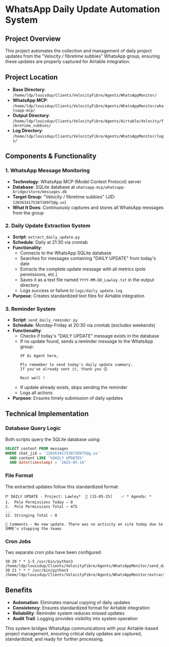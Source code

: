 # WhatsApp Daily Update Automation System

## Project Overview

This project automates the collection and management of daily project updates from the "Velocity / fibretime subbies" WhatsApp group, ensuring these updates are properly captured for Airtable integration.

## Project Location

- **Base Directory**: `/home/ldp/louisdup/Clients/VelocityFibre/Agents/WhatsAppMonitor/`
- **WhatsApp MCP**: `/home/ldp/louisdup/Clients/VelocityFibre/Agents/WhatsAppMonitor/whatsapp-mcp/`
- **Output Directory**: `/home/ldp/louisdup/Clients/VelocityFibre/Agents/Airtable/Velocity/fibretime_subbies/`
- **Log Directory**: `/home/ldp/louisdup/Clients/VelocityFibre/Agents/WhatsAppMonitor/logs/`

## Components & Functionality

### 1. WhatsApp Message Monitoring
- **Technology**: WhatsApp MCP (Model Context Protocol) server
- **Database**: SQLite database at `whatsapp-mcp/whatsapp-bridge/store/messages.db`
- **Target Group**: "Velocity / fibretime subbies" (JID: `120363417538730975@g.us`)
- **What It Does**: Continuously captures and stores all WhatsApp messages from the group

### 2. Daily Update Extraction System
- **Script**: `extract_daily_update.py`
- **Schedule**: Daily at 21:30 via crontab
- **Functionality**:
  - Connects to the WhatsApp SQLite database
  - Searches for messages containing "DAILY UPDATE" from today's date
  - Extracts the complete update message with all metrics (pole permissions, etc.)
  - Saves it as a text file named `YYYY-MM-DD_Lawley.txt` in the output directory
  - Logs success or failure to `logs/daily_update.log`
- **Purpose**: Creates standardized text files for Airtable integration

### 3. Reminder System
- **Script**: `send_daily_reminder.py`
- **Schedule**: Monday-Friday at 20:30 via crontab (excludes weekends)
- **Functionality**:
  - Checks if today's "DAILY UPDATE" message exists in the database
  - If no update found, sends a reminder message to the WhatsApp group:
    ```
    VF Ai Agent here,

    Pls remember to send today's daily update summary.
    If you've already sent it, thank you 😊

    Rest well !
    ```
  - If update already exists, skips sending the reminder
  - Logs all actions
- **Purpose**: Ensures timely submission of daily updates

## Technical Implementation

### Database Query Logic
Both scripts query the SQLite database using:
```sql
SELECT content FROM messages 
WHERE chat_jid = '120363417538730975@g.us' 
  AND content LIKE '%DAILY UPDATE%' 
  AND date(timestamp) = '2025-05-16'
```

### File Format
The extracted updates follow this standardized format:
```
❗* DAILY UPDATE - Project: Lawley*  📅 [15-05-25]    ✅ * Agenda: *
1.	Pole Permissions Today – 0
2.	Pole Permissions Total – 475
...
12.	Stringing Total – 0

📌 Comments - No new update. There was no activity on site today due to SMME's stopping the teams
```

### Cron Jobs
Two separate cron jobs have been configured:
```
30 20 * * 1-5 /usr/bin/python3 /home/ldp/louisdup/Clients/VelocityFibre/Agents/WhatsAppMonitor/send_daily_reminder.py
30 21 * * * /usr/bin/python3 /home/ldp/louisdup/Clients/VelocityFibre/Agents/WhatsAppMonitor/extract_daily_update.py
```

## Benefits
- **Automation**: Eliminates manual copying of daily updates
- **Consistency**: Ensures standardized format for Airtable integration
- **Reliability**: Reminder system reduces missed updates
- **Audit Trail**: Logging provides visibility into system operation

This system bridges WhatsApp communications with your Airtable-based project management, ensuring critical daily updates are captured, standardized, and ready for further processing.
